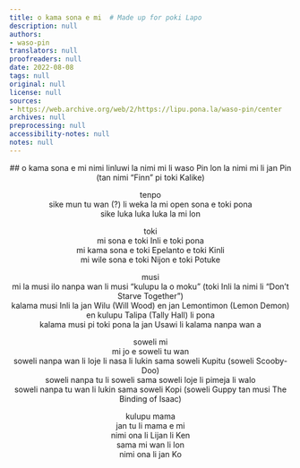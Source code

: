 ```yaml
---
title: o kama sona e mi  # Made up for poki Lapo
description: null
authors:
- waso-pin
translators: null
proofreaders: null
date: 2022-08-08
tags: null
original: null
license: null
sources:
- https://web.archive.org/web/2/https://lipu.pona.la/waso-pin/center
archives: null
preprocessing: null
accessibility-notes: null
notes: null
---
```


<center>
## o kama sona e mi
nimi  
linluwi la nimi mi li waso Pin  
lon la nimi mi li jan Pin (tan nimi “Finn” pi toki Kalike)

tenpo  
sike mun tu wan (?) li weka la mi open sona e toki pona  
sike luka luka luka la mi lon

toki  
mi sona e toki Inli e toki pona  
mi kama sona e toki Epelanto e toki Kinli  
mi wile sona e toki Nijon e toki Potuke

musi  
mi la musi ilo nanpa wan li musi “kulupu la o moku” (toki Inli la nimi li “Don’t Starve Together”)  
kalama musi Inli la jan Wilu (Will Wood) en jan Lemontimon (Lemon Demon) en kulupu Talipa (Tally Hall) li pona  
kalama musi pi toki pona la jan Usawi li kalama nanpa wan a

soweli mi  
mi jo e soweli tu wan  
soweli nanpa wan li loje li nasa li lukin sama soweli Kupitu (soweli Scooby-Doo)  
soweli nanpa tu li soweli sama soweli loje li pimeja li walo  
soweli nanpa tu wan li lukin sama soweli Kopi (soweli Guppy tan musi The Binding of Isaac)

kulupu mama  
jan tu li mama e mi  
nimi ona li Lijan li Ken  
sama mi wan li lon  
nimi ona li jan Ko
</center>
